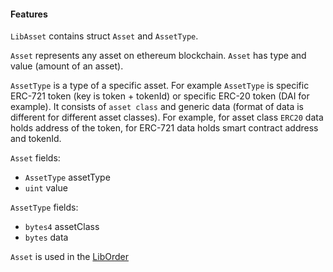 #### Features

`LibAsset` contains struct `Asset` and `AssetType`.

`Asset` represents any asset on ethereum blockchain. `Asset` has type and value (amount of an asset).

`AssetType` is a type of a specific asset. For example `AssetType` is specific ERC-721 token (key is token + tokenId) or specific ERC-20 token (DAI for example).
It consists of `asset class` and generic data (format of data is different for different asset classes). For example, for asset class `ERC20` data holds address of the token, for ERC-721 data holds smart contract address and tokenId.  

`Asset` fields:
- `AssetType` assetType
- `uint` value

`AssetType` fields:
- `bytes4` assetClass
- `bytes` data

`Asset` is used in the [LibOrder](../exchange/libraries/LibOrder.md)